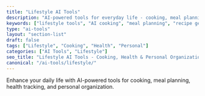 ```yaml
---
title: "Lifestyle AI Tools"
description: "AI-powered tools for everyday life - cooking, meal planning, health, and personal organization."
keywords: ["lifestyle tools", "AI cooking", "meal planning", "recipe generator", "healthy living", "personal AI tools"]
type: "ai-tools"
layout: "section-list"
draft: false
tags: ["Lifestyle", "Cooking", "Health", "Personal"]
categories: ["AI Tools", "Lifestyle"]
seo_title: "Lifestyle AI Tools - Cooking, Health & Personal Organization"
canonical: "/ai-tools/lifestyle/"
---
```


Enhance your daily life with AI-powered tools for cooking, meal planning, health tracking, and personal organization.
